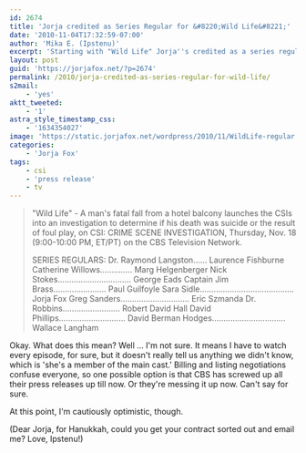 ```yaml
---
id: 2674
title: 'Jorja credited as Series Regular for &#8220;Wild Life&#8221;'
date: '2010-11-04T17:32:59-07:00'
author: 'Mika E. (Ipstenu)'
excerpt: 'Starting with "Wild Life" Jorja''s credited as a series regular!'
layout: post
guid: 'https://jorjafox.net/?p=2674'
permalink: /2010/jorja-credited-as-series-regular-for-wild-life/
s2mail:
    - 'yes'
aktt_tweeted:
    - '1'
astra_style_timestamp_css:
    - '1634354027'
image: 'https://static.jorjafox.net/wordpress/2010/11/WildLife-regular.jpg'
categories:
    - 'Jorja Fox'
tags:
    - csi
    - 'press release'
    - tv
---
```


<blockquote>"Wild Life" - A man's fatal fall from a hotel balcony launches the CSIs into an investigation to determine if his death was suicide or the result of foul play, on CSI: CRIME SCENE INVESTIGATION, Thursday, Nov. 18 (9:00-10:00 PM, ET/PT) on the CBS Television Network. 

SERIES REGULARS:
Dr. Raymond Langston...... Laurence Fishburne
Catherine Willows.............. Marg Helgenberger
Nick Stokes................................ George Eads
Captain Jim Brass....................... Paul Guilfoyle
Sara Sidle......................................... Jorja Fox
Greg Sanders.............................. Eric Szmanda
Dr. Robbins......................... Robert David Hall
David Phillips............................. David Berman
Hodges................................ Wallace Langham</blockquote>

Okay. What does this mean? Well ... I'm not sure. It means I have to watch every episode, for sure, but it doesn't really tell us anything we didn't know, which is 'she's a member of the main cast.'  Billing and listing negotiations confuse everyone, so one possible option is that CBS has screwed up all their press releases up till now. Or they're messing it up now.  Can't say for sure.

At this point, I'm cautiously optimistic, though.

(Dear Jorja, for Hanukkah, could you get your contract sorted out and email me? Love, Ipstenu!)